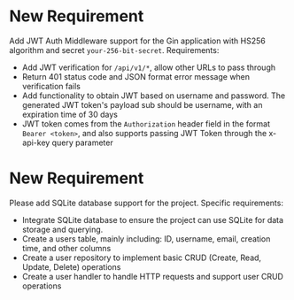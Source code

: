 # New Requirement

Add JWT Auth Middleware support for the Gin application with HS256 algorithm and secret `your-256-bit-secret`. Requirements:

- Add JWT verification for `/api/v1/*`, allow other URLs to pass through
- Return 401 status code and JSON format error message when verification fails
- Add functionality to obtain JWT based on username and password. The generated JWT token's payload sub should be username, with an expiration time of 30 days
- JWT token comes from the `Authorization` header field in the format `Bearer <token>`, and also supports passing JWT Token through the x-api-key query parameter

# New Requirement

Please add SQLite database support for the project. Specific requirements:

- Integrate SQLite database to ensure the project can use SQLite for data storage and querying.
- Create a users table, mainly including: ID, username, email, creation time, and other columns
- Create a user repository to implement basic CRUD (Create, Read, Update, Delete) operations
- Create a user handler to handle HTTP requests and support user CRUD operations


